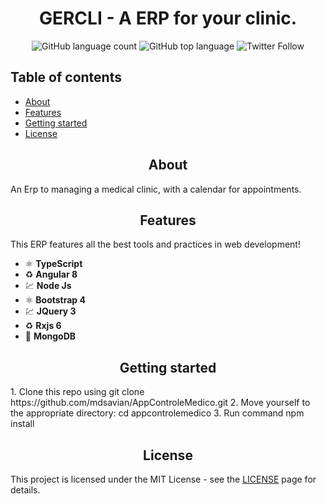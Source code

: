 <h1 align="center">GERCLI - A ERP for your clinic. </h1>

<div align="center">

  ![GitHub language count](https://img.shields.io/github/languages/count/mdsavian/AppControleMedico)
  ![GitHub top language](https://img.shields.io/github/languages/top/mdsavian/AppControleMedico)
  ![Twitter Follow](https://img.shields.io/twitter/follow/MarlonSavian?style=social)
  
</div>


## Table of contents

- [About](#about)
- [Features](#features)
- [Getting started](#getting-started)
- [License](#license)

<h2 align="center">About</h2>
An Erp to managing a medical clinic, with a calendar for appointments.

<h2 align="center">Features</h2>
This ERP features all the best tools and practices in web development!

- ⚛️ **TypeScript** 
- ♻️ **Angular 8**
- 💹 **Node Js**
- ⚛️ **Bootstrap 4**
- 💹 **JQuery 3**
- ♻️ **Rxjs 6**
- 📄 **MongoDB**

<h2 align="center">Getting started</h2>
 1. Clone this repo using git clone https://github.com/mdsavian/AppControleMedico.git
 2. Move yourself to the appropriate directory: cd appcontrolemedico
 3. Run command npm install
 
<h2 align="center">License</h2>

This project is licensed under the MIT License - see the [LICENSE](https://opensource.org/licenses/MIT) page for details.
